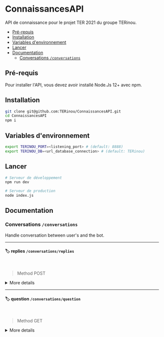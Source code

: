 # ConnaissancesAPI
API de connaissance pour le projet TER 2021 du groupe TERinou.

* [Pré-requis](#pré-requis)
* [Installation](#installation)
* [Variables d'environnement](#variables-denvironnement)
* [Lancer](#lancer)
* [Documentation](#documentation)
  * [Conversations `/conversations`](#conversations-conversations)


## Pré-requis
Pour installer l'API, vous devez avoir installé Node.Js 12+ avec npm.

## Installation
```bash
git clone git@github.com:TERinou/ConnaissancesAPI.git
cd ConnaissancesAPI
npm i
```

## Variables d'environnement
```bash
export TERINOU_PORT=<listening_port> # (default: 8888)
export TERINOU_DB=<url_database_connection> # (default: TERinou)
```

## Lancer
```bash
# Serveur de développement
npm run dev

# Serveur de production
node index.js
```

## Documentation

### Conversations `/conversations`

Handle conversation between user's and the bot.

---

#### :label: **replies** `/conversations/replies`
<br/>

> Method POST

<details>
<summary>More details</summary>
<br/>

Handle POST replies. The `content` is a required key refereeing to user's reply, if null return an error. If an `id` is provided, then the user answers a question asked by the bot. In this case we send him back a message. Otherwise it is that he asks us a question.
<br/>

```json
Body:
{
  "content": "USER_REPLY",
  "id": "ANSWER_TO"
}
```

<details>
<summary>Samples</summary>
<br/>

```json
Body:
{
  "content": "What do you know about chairs ?"
}

Response: 
{
  "ok": true,
  "answer": "BOT_REPLY"
}
```
:heavy_check_mark: `Status` **200 OK**

---

```json
Body: 
{
  "content": "I love dogs and cats",
  "id": 69420
}

Response: 
{
  "ok": true,
  "message": "BOT_REPLY"
}
```
:heavy_check_mark: `Status` **200 OK**

---

```json
Body: {}

Response: 
{
  "ok": false,
  "code": "CO40001",
  "message": "No reply found"
}
```
:x: `Status` **400 Bad Request**
</details>
</details>

---

#### :label: **question** `/conversations/question`
<br/>

> Method GET

<details>
<summary>More details</summary>
<br/>

Handle GET question. Return a random question.

<details>
<summary>Samples</summary>
<br/>

```json
Response: 
{
  "ok": true,
  "question": "What do you think about tomatoes?"
}
```
:heavy_check_mark: `Status` **200 OK**

---

```json
Response: 
{
  "ok": false,
  "code": "CO40401",
  "message": "No question found"
}
```
:x: `Status` **404 Bad Request**
</details>
